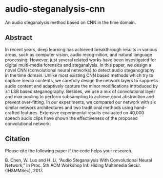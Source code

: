# audio-steganalysis-cnn
An audio steganalysis method based on CNN in the time domain.

## Abstract
In recent years, deep learning has achieved breakthrough results in various areas, such as computer vision, audio recog-nition, and natural language processing. However, just several related works have been investigated for digital multi-media forensics and steganalysis. In this paper, we design a novel CNN (convolutional neural networks) to detect audio steganography in the time domain. Unlike most existing CNN based methods which try to capture media contents, we carefully design the network layers to suppress audio content and adaptively capture the minor modiﬁcations introduced by ±1 LSB based steganography. Besides, we use a mix of convolutional layer and max pooling to perform subsampling to achieve good abstraction and prevent over-ﬁtting. In our experiments, we compared our network with six similar network architectures and two traditional methods using hand-crafted features. Extensive experimental results evaluated on 40,000 speech audio clips have shown the eﬀectiveness of the proposed convolutional network.


## Citation
Please cite the following paper if the code helps your research.

B. Chen, W. Luo and H. Li, “Audio Steganalysis With Convolutional Neural Network,” in Proc. 5th ACM Workshop Inf. Hiding Multimedia Secur. (IH&MMSec), 2017.
